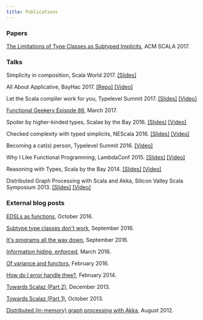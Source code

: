 ```yaml
---
title: Publications
---
```


### Papers

[The Limitations of Type Classes as Subtyped Implicits](/publications/typeclasses-scala17.pdf), ACM SCALA 2017.

### Talks

Simplicity in composition, Scala World 2017. [[Slides]](https://speakerdeck.com/adelbertc/simplicity-in-composition)

All About Applicative, BayHac 2017. [[Repo]](https://github.com/adelbertc/bayhac17) [[Video]](https://www.youtube.com/watch?v=Mn7BtPALFys&t=793s)

Let the Scala compiler work for you, Typelevel Summit 2017. [[Slides]](https://speakerdeck.com/adelbertc/let-the-scala-compiler-work-with-you) [[Video]](https://www.youtube.com/watch?v=zbGiOcSeq1Y)

[Functional Geekery Episode 86](https://www.functionalgeekery.com/episode-86-adelbert-chang/), March 2017.

Spoiler by higher-kinded types, Scalae by the Bay 2016. [[Slides]](https://speakerdeck.com/adelbertc/spoiled-by-higher-kinded-types) [[Video]](https://www.youtube.com/watch?v=t7bOKAIQG4Q)

Checked complexity with typed simplicits, NEScala 2016. [[Slides]](https://speakerdeck.com/adelbertc/checked-complexity-with-typed-simplicity) [[Video]](https://www.youtube.com/watch?v=FmYYTRn6WLk)

Becoming a cat(s) person, Typelevel Summit 2016. [[Video]](https://www.youtube.com/watch?v=1SQ87E4Qarg&t=2s)

Why I Like Functional Programming, LambdaConf 2015. [[Slides]](https://speakerdeck.com/adelbertc/why-i-like-functional-programming) [[Video]](https://www.youtube.com/watch?v=tsHQEB_ftxc)

Reasoning with Types, Scala by the Bay 2014. [[Slides]](https://speakerdeck.com/adelbertc/reasoning-with-types) [[Video]](https://www.youtube.com/watch?v=TbASMeJSh9s)

Distributed Graph Processing with Scala and Akka, Silicon Valley Scala Symposium 2013. [[Slides]](https://speakerdeck.com/adelbertc/distributed-graph-processing-with-scala-and-akka-svss-13) [[Video]](https://www.youtube.com/watch?v=tSDytuXasdw)

### External blog posts

[EDSLs as functions](https://typelevel.org/blog/2016/10/26/edsls-part-2.html), October 2016.

[Subtype type classes don't work](https://typelevel.org/blog/2016/09/30/subtype-typeclasses.html), September 2016.

[It's programs all the way down](https://typelevel.org/blog/2016/09/21/edsls-part-1.html), September 2016.

[Information hiding, enforced](https://typelevel.org/blog/2016/03/13/information-hiding.html), March 2016.

[Of variance and functors](https://typelevel.org/blog/2016/02/04/variance-and-functors.html), February 2016.

[How do I error handle thee?](https://typelevel.org/blog/2014/02/21/error-handling.html), February 2014.

[Towards Scalaz (Part 2)](https://typelevel.org/blog/2013/12/15/towards-scalaz-2.html), December 2013.

[Towards Scalaz (Part 1)](https://typelevel.org/blog/2013/10/13/towards-scalaz-1.html), October 2013.

[Distributed (in-memory) graph processing with Akka](http://letitcrash.com/post/30257014291/distributed-in-memory-graph-processing-with-akka), August 2012.
